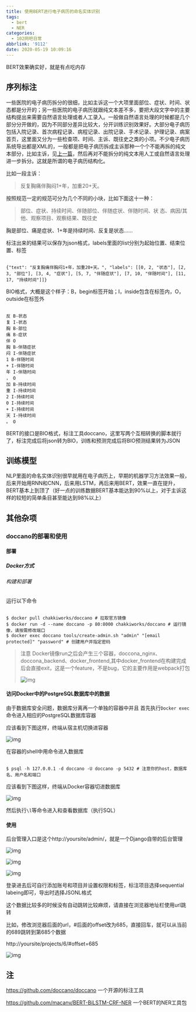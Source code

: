 ```yaml
---
title: 使用BERT进行电子病历的命名实体识别
tags:
  - bert
  - NER
categories:
  - 102网吧日常
abbrlink: '9112'
date: 2020-05-19 10:09:16
---
```


BERT效果确实好，就是有点吃内存

<!-- more -->

## 序列标注

一些医院的电子病历拆分的很细，比如主诉这一个大项里面部位、症状、时间、状态都是分开的；另一些医院的电子病历就跟纯文本差不多，要把大段文字中的主要结构提出来需要自然语言处理或者人工录入。一般做自然语言处理的时候都是几个部分分开做的，因为不同部分差异比较大，分开训练识别效果好。大部分电子病历包括入院记录、首次病程记录、病程记录、出院记录、手术记录、护理记录、病案首页，这里面又分为一些检查项、时间、主诉、既往史之类的小项。不少电子病历系统导出都是XML的，一般都是把电子病历拆成主诉那种一个个不能再拆的纯文本部分，比如主诉，见[上一篇](https://zhangjk98.xyz/81d4/)，然后再对不能拆分的纯文本用人工或自然语言处理进一步拆分。这就是所谓的电子病历结构化。

比如一段主诉：

> 反复胸痛伴胸闷1+年，加重20+天。

按照规范一定的规范可分为几个不同的小块，比如下面这十一种：

> 部位、症状、持续时间、伴随部位、伴随症状、伴随时间、状 态、病因/其他、观察项目、观察结果、既往史

胸是部位、痛是症状、1+年是持续时间、反复是状态......

标注出来的结果可以保存为json格式，labels里面的list分别为起始位置、结束位置、标签

```

{"text": "反复胸痛伴胸闷1+年，加重20+天。", "labels": [[0, 2, "状态"], [2, 3, "部位"], [3, 4, "症状"], [5, 7, "伴随症状"], [7, 10, "伴随时间"], [11, 17, "持续时间"]]}
```

BIO格式，大概是这个样子：B，begin标签开始；I，inside包含在标签内，O，outside在标签外

```

反 B-状态
复 I-状态
胸 B-部位
痛 B-症状
伴 O
胸 B-伴随症状
闷 I-伴随症状
1 B-伴随时间
+ I-伴随时间
年 I-伴随时间
， O
加 B-持续时间
重 I-持续时间
2 I-持续时间
0 I-持续时间
+ I-持续时间
天 I-持续时间
。 O
```

BERT的接口是BIO格式，标注工具doccano，这里写两个互相转换的脚本就行了，标注完成后将json转为BIO，训练和预测完成后将BIO预测结果转为JSON

## 训练模型 

NLP里面的命名实体识别很早就用在电子病历上，早期的机器学习方法效果一般，后来开始用RNN和CNN，后来用LSTM，再后来用BERT，效果一直在提升，BERT基本上到顶了（好一点的训练数据BERT基本能达到90%以上，对于主诉这样的较短的简单条目甚至能达到98%以上）

## 其他杂项

### doccano的部署和使用

#### 部署

##### Docker方式

###### 构建和部署

运行以下命令

```

$ docker pull chakkiworks/doccano # 拉取官方镜像
$ docker run -d --name doccano -p 80:8000 chakkiworks/doccano # 运行镜像，请按需修改端口
$ docker exec doccano tools/create-admin.sh "admin" "[email protected]" "password" # 创建用户并指定密码
```

> 注意  Docker镜像run之后会产生三个容器，doccona_nginx、doccona_backend、docker_frontend,其中docker_frontend在构建完成后会直接exit，这是一个feature，不是bug，它的主要作用是webpack打包
>
> ![img](ner-with-bert/image-20200109220759931.png)

#### 访问Docker中的PostgreSQL数据库中的数据

由于数据库安全问题，数据库分离再一个单独的容器中并且 首先执行`Docker exec`命令进入相应的PostgreSQL数据库容器

应该看到下图这样，终端从宿主机切换进容器

![img](ner-with-bert/image-20200109220232851.png)

在容器的shell中用命令进入数据库

```

$ psql -h 127.0.0.1 -d doccano -U doccano -p 5432 # 注意你的host，数据库名、用户名和端口
```

应该看到下图这样，终端从Docker容器切进数据库

![img](ner-with-bert/image-20200109220100751.png)

然后执行`\l`等命令进入和查看数据库（执行SQL）

#### 使用

后台管理入口是这个http://yoursite/admin/，就是一个Django自带的后台管理

![img](ner-with-bert/image-20200411204841203-1586654887394.png)

![img](ner-with-bert/image-20200411205005107-1586654884937.png)

![img](ner-with-bert/image-20200411205102588-1586654882966.png)

登录进去后可自行添加账号和项目并设置权限和标签，标注项目选择sequential labeing即可，导出时选择JSONL格式

这个数据比较多的时候没有自动跳转比较麻烦，请直接在浏览器地址栏使用url跳转

比如，修改浏览器后面的url，#后面的offset改为685，直接回车，就可以从当前的689跳转到第685个数据

http://yoursite/projects/6/#offset=685

![img](ner-with-bert/image-20200307213544539.png)

## 注

https://github.com/doccano/doccano 一个开源的标注工具

 https://github.com/macanv/BERT-BiLSTM-CRF-NER 一个BERT的NER工具包
